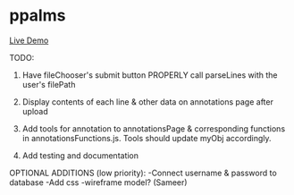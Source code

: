 # ppalms

<a href="http://etanetan.github.io/ppalms/">Live Demo</a>

TODO:

1) Have fileChooser's submit button PROPERLY call parseLines with the user's filePath

2) Display contents of each line & other data on annotations page after upload

3) Add tools for annotation to annotationsPage & corresponding functions in annotationsFunctions.js. Tools should update myObj accordingly.

4) Add testing and documentation


OPTIONAL ADDITIONS (low priority):
-Connect username & password to database 
-Add css
-wireframe model? (Sameer)

